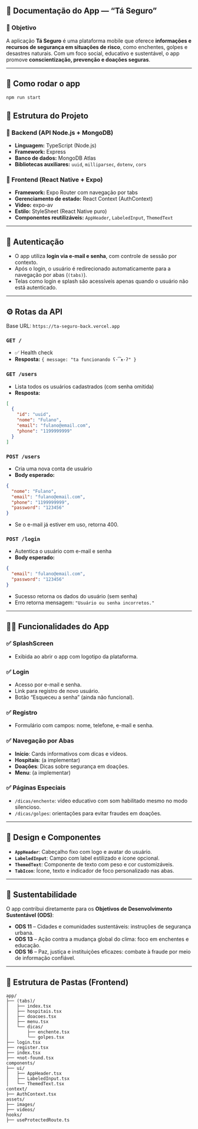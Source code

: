## 📘 **Documentação do App — “Tá Seguro”**

### 🧭 Objetivo

A aplicação **Tá Seguro** é uma plataforma mobile que oferece **informações e recursos de segurança em situações de risco**, como enchentes, golpes e desastres naturais. Com um foco social, educativo e sustentável, o app promove **conscientização, prevenção e doações seguras**.

---

## 🔧 Como rodar o app
```bash
npm run start
```

## 🧱 Estrutura do Projeto

### 📁 Backend (API Node.js + MongoDB)

* **Linguagem:** TypeScript (Node.js)
* **Framework:** Express
* **Banco de dados:** MongoDB Atlas
* **Bibliotecas auxiliares:** `uuid`, `milliparsec`, `dotenv`, `cors`

### 📁 Frontend (React Native + Expo)

* **Framework:** Expo Router com navegação por tabs
* **Gerenciamento de estado:** React Context (AuthContext)
* **Vídeo:** expo-av
* **Estilo:** StyleSheet (React Native puro)
* **Componentes reutilizáveis:** `AppHeader`, `LabeledInput`, `ThemedText`

---

## 🔐 Autenticação

* O app utiliza **login via e-mail e senha**, com controle de sessão por contexto.
* Após o login, o usuário é redirecionado automaticamente para a navegação por abas (`(tabs)`).
* Telas como login e splash são acessíveis apenas quando o usuário não está autenticado.

---

## ⚙️ Rotas da API

Base URL: `https://ta-seguro-back.vercel.app`

### `GET /`

* ✅ Health check
* **Resposta:** `{ message: "ta funcionando ʕ·͡ᴥ·ʔ" }`

### `GET /users`

* Lista todos os usuários cadastrados (com senha omitida)
* **Resposta:**

```json
[
  {
    "id": "uuid",
    "nome": "Fulano",
    "email": "fulano@email.com",
    "phone": "1199999999"
  }
]
```

### `POST /users`

* Cria uma nova conta de usuário
* **Body esperado:**

```json
{
  "nome": "Fulano",
  "email": "fulano@email.com",
  "phone": "1199999999",
  "password": "123456"
}
```

* Se o e-mail já estiver em uso, retorna 400.

### `POST /login`

* Autentica o usuário com e-mail e senha
* **Body esperado:**

```json
{
  "email": "fulano@email.com",
  "password": "123456"
}
```

* Sucesso retorna os dados do usuário (sem senha)
* Erro retorna mensagem: `"Usuário ou senha incorretos."`

---

## 🧑‍💻 Funcionalidades do App

### ✅ SplashScreen

* Exibida ao abrir o app com logotipo da plataforma.

### ✅ Login

* Acesso por e-mail e senha.
* Link para registro de novo usuário.
* Botão “Esqueceu a senha” (ainda não funcional).

### ✅ Registro

* Formulário com campos: nome, telefone, e-mail e senha.

### ✅ Navegação por Abas

* **Início**: Cards informativos com dicas e vídeos.
* **Hospitais**: (a implementar)
* **Doações**: Dicas sobre segurança em doações.
* **Menu**: (a implementar)

### ✅ Páginas Especiais

* `/dicas/enchente`: vídeo educativo com som habilitado mesmo no modo silencioso.
* `/dicas/golpes`: orientações para evitar fraudes em doações.

---

## 🎨 Design e Componentes

* **`AppHeader`**: Cabeçalho fixo com logo e avatar do usuário.
* **`LabeledInput`**: Campo com label estilizado e ícone opcional.
* **`ThemedText`**: Componente de texto com peso e cor customizáveis.
* **`TabIcon`**: Ícone, texto e indicador de foco personalizado nas abas.

---

## 🌱 Sustentabilidade

O app contribui diretamente para os **Objetivos de Desenvolvimento Sustentável (ODS)**:

* **ODS 11** – Cidades e comunidades sustentáveis: instruções de segurança urbana.
* **ODS 13** – Ação contra a mudança global do clima: foco em enchentes e educação.
* **ODS 16** – Paz, justiça e instituições eficazes: combate à fraude por meio de informação confiável.

---

## 📂 Estrutura de Pastas (Frontend)

```
app/
├── (tabs)/
│   ├── index.tsx
│   ├── hospitais.tsx
│   ├── doacoes.tsx
│   ├── menu.tsx
│   └── dicas/
│       ├── enchente.tsx
│       └── golpes.tsx
├── login.tsx
├── register.tsx
├── index.tsx
├── +not-found.tsx
components/
├── ui/
│   ├── AppHeader.tsx
│   ├── LabeledInput.tsx
│   └── ThemedText.tsx
context/
├── AuthContext.tsx
assets/
├── images/
├── videos/
hooks/
├── useProtectedRoute.ts
```
